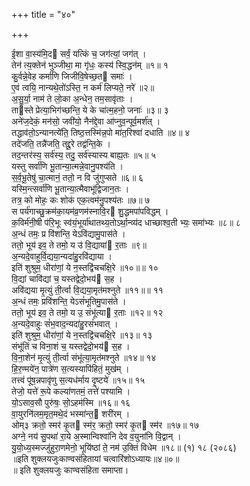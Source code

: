 +++
title = "४०"

+++

ई॒शा वा॒स्य॑मि॒द सर्वं॒ यत्किं च॒ जग॑त्यां॒ जग॑त् ।  
तेन॑ त्य॒क्तेन॑ भुञ्जीथा॒ मा गृ॑धः॒ कस्य॑ स्वि॒द्धन॑म् ॥१॥ १  
कु॒र्वन्ने॒वेह कर्मा॑णि जिजीवि॒षेच्छ॒त समाः॑ ।  
ए॒वं त्वयि॒ नान्यथे॒तो॑ऽस्ति॒ न कर्म॑ लिप्यते॒ नरे॑ ॥२॥  
अ॒सु॒र्या॒ नाम॑ ते लो॒का अ॒न्धेन॒ तम॒सावृ॑ताः ।  
तास्ते प्रेत्या॒भिग॑च्छन्ति॒ ये के चा॑त्म॒हनो॒ जनाः॑ ॥३॥ ३  
अने॑ज॒देकं॒ मन॑सो॒ जवी॑यो॒ नैन॑द्दे॒वा आ॑प्नुव॒न्पूर्व॒मर्श॑त् ।  
तद्धाव॑तो॒ऽन्यानत्ये॑ति॒ तिष्ठ॒त्तस्मि॑न्न॒पो मा॑त॒रिश्वा॑ दधाति ॥४॥ ४  
तदे॑जति॒ तन्नै॑जति॒ तद्दू॒रे तद्व॑न्ति॒के ।  
तद॒न्तर॑स्य॒ सर्व॑स्य॒ तदु॒ सर्व॑स्यास्य बाह्य॒तः ॥५॥ ५  
यस्तु सर्वा॑णि भू॒तान्या॒त्मन्ने॒वानु॒पश्य॑ति ।  
स॒र्व॒भू॒तेषु॑ चा॒त्मानं॒ ततो॒ न वि जु॑गुप्सते ॥६॥ ६  
यस्मि॒न्त्सर्वा॑णि भू॒तान्या॒त्मैवाभू॑द्विजान॒तः ।  
तत्र॒ को मोहः॒ कः शोक॑ एक॒त्वम॑नु॒पश्य॑तः ॥७॥ ७  
स पर्य॑गाच्छु॒क्रम॑का॒यम॑व्र॒णम॑स्नावि॒र शु॒द्धमपा॑पविद्धम् ।  
क॒विर्म॑नी॒षी प॑रि॒भूः स्व॑यं॒भूर्या॑थातथ्य॒तोऽर्था॒न्व्य॑द धाच्छाश्व॒ती भ्यः॒ समा॑भ्यः ॥८॥ ८  
अ॒न्धं तमः॒ प्र वि॑शन्ति॒ येऽवि॑द्यामु॒पास॑ते ।  
ततो॒ भूय॑ इव॒ ते तमो॒ य उ॑ वि॒द्याया॑ र॒ताः ॥९॥  
अ॒न्यदे॒वाहुर्वि॒द्यया॒न्यदा॑हु॒रवि॑द्याया ।  
इति॑ शुश्रुम॒ धीरा॑णां॒ ये न॒स्तद्वि॑चचक्षि॒रे ॥१०॥॥ १०  
वि॒द्यां चावि॑द्यां च॒ यस्तद्वेदो॒भय॑ स॒ह ।  
अवि॑द्यया मृ॒त्युं ती॒र्त्वा वि॒द्यया॒मृत॑मश्नुते ॥११॥॥ ११  
अ॒न्धं तमः॒ प्रवि॑शन्ति॒ येऽसं॑भूतिमु॒पास॑ते ।  
ततो॒ भूय॑ इव॒ ते तमो॒ य उ॒ संभू॑त्या र॒ताः ॥१२॥ १२  
अ॒न्यदे॒वाहुः सं॑भ॒वाद॒न्यदा॑हु॒रसं॑भवात् ।  
इति॑ शुश्रुम॒ धीरा॑णां॒ ये न॒स्तद्वि॑चचक्षि॒रे ॥१३॥ १३  
संभू॑तिं च विना॒शं च॒ यस्तद्वेदो॒भय॑ स॒ह ।  
वि॒ना॒शेन॑ मृ॒त्युं ती॒र्त्वा संभू॑त्या॒मृत॑मश्नुते ॥१४॥ १४  
हि॒र॒ण्मये॑न॒ पात्रे॑ण स॒त्यस्यापि॑हितं॒ मुख॑म् ।  
तत्त्वं पू॑ष॒न्नपावृ॑णु स॒त्यध॑र्माय दृ॒ष्टये॑ ॥१५॥ १५  
तेजो॒ यत्ते॑ रू॒पे कल्या॑णतमं॒ तत्ते॑ पश्यामि ।  
यो॒ऽसाव॒सौ पुरु॑षः॒ सो॒ऽहम॑स्मि ॥१६॥ १६  
वा॒युरनि॑लम॒मृत॒मथे॒दं भस्मा॑न्त॒ शरी॑रम् ।  
ओम्३ क्रतो॒ स्मर॑ कृ॒त स्म॑र॒ क्रतो॒ स्मर॑ कृ॒त स्म॑र ॥१७॥ १७  
अग्ने॒ नय॑ सु॒पथा॑ रा॒ये अ॒स्मान्विश्वा॑नि देव व॒युना॑नि वि॒द्वान् ।  
यु॒यो॒ध्य॒स्मज्जु॑हुरा॒णमेनो॒ भूयि॑ष्ठां ते॒ नम॑ उ॒क्तिं विधेम ॥१८॥ (१) १८ (२०८६)  
॥इति शुक्लयजुःकाण्वसंहितायां चत्वारिंशोऽध्यायः॥४॥०॥  
॥ इति शुक्लयजुः काण्वसंहिता समाप्ता।